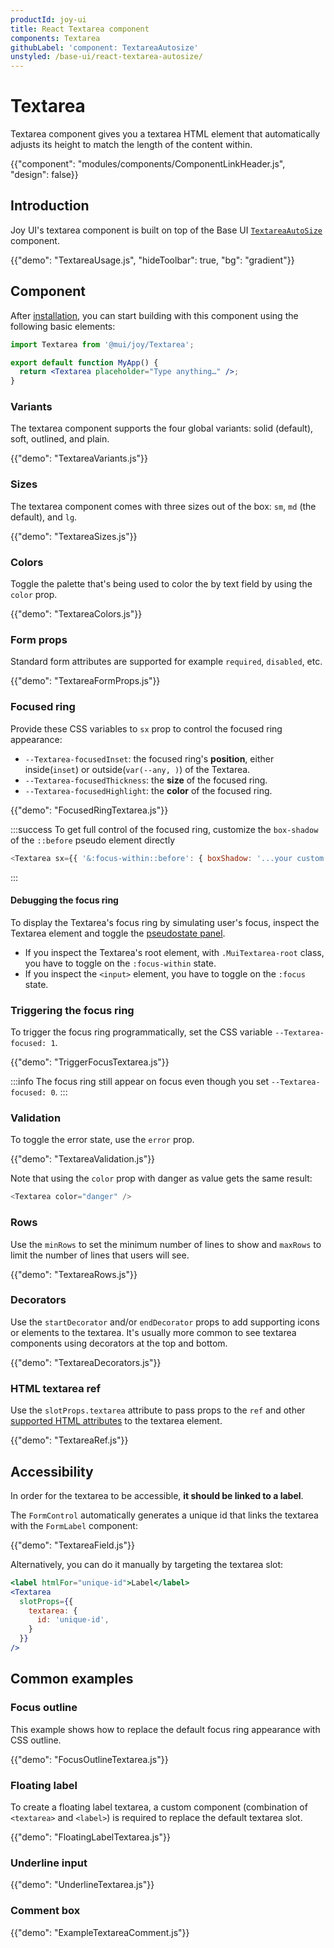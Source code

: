 ```yaml
---
productId: joy-ui
title: React Textarea component
components: Textarea
githubLabel: 'component: TextareaAutosize'
unstyled: /base-ui/react-textarea-autosize/
---
```


# Textarea

<p class="description">Textarea component gives you a textarea HTML element that automatically adjusts its height to match the length of the content within.</p>

{{"component": "modules/components/ComponentLinkHeader.js", "design": false}}

## Introduction

Joy UI's textarea component is built on top of the Base UI [`TextareaAutoSize`](/base-ui/react-textarea-autosize/) component.

{{"demo": "TextareaUsage.js", "hideToolbar": true, "bg": "gradient"}}

## Component

After [installation](/joy-ui/getting-started/installation/), you can start building with this component using the following basic elements:

```jsx
import Textarea from '@mui/joy/Textarea';

export default function MyApp() {
  return <Textarea placeholder="Type anything…" />;
}
```

### Variants

The textarea component supports the four global variants: solid (default), soft, outlined, and plain.

{{"demo": "TextareaVariants.js"}}

### Sizes

The textarea component comes with three sizes out of the box: `sm`, `md` (the default), and `lg`.

{{"demo": "TextareaSizes.js"}}

### Colors

Toggle the palette that's being used to color the by text field by using the `color` prop.

{{"demo": "TextareaColors.js"}}

### Form props

Standard form attributes are supported for example `required`, `disabled`, etc.

{{"demo": "TextareaFormProps.js"}}

### Focused ring

Provide these CSS variables to `sx` prop to control the focused ring appearance:

- `--Textarea-focusedInset`: the focused ring's **position**, either inside(`inset`) or outside(`var(--any, )`) of the Textarea.
- `--Textarea-focusedThickness`: the **size** of the focused ring.
- `--Textarea-focusedHighlight`: the **color** of the focused ring.

{{"demo": "FocusedRingTextarea.js"}}

:::success
To get full control of the focused ring, customize the `box-shadow` of the `::before` pseudo element directly

```js
<Textarea sx={{ '&:focus-within::before': { boxShadow: '...your custom value' } }} />
```

:::

#### Debugging the focus ring

To display the Textarea's focus ring by simulating user's focus, inspect the Textarea element and toggle the [pseudostate panel](https://developer.chrome.com/docs/devtools/css/#pseudostates).

- If you inspect the Textarea's root element, with `.MuiTextarea-root` class, you have to toggle on the `:focus-within` state.
- If you inspect the `<input>` element, you have to toggle on the `:focus` state.

### Triggering the focus ring

To trigger the focus ring programmatically, set the CSS variable `--Textarea-focused: 1`.

{{"demo": "TriggerFocusTextarea.js"}}

:::info
The focus ring still appear on focus even though you set `--Textarea-focused: 0`.
:::

### Validation

To toggle the error state, use the `error` prop.

{{"demo": "TextareaValidation.js"}}

Note that using the `color` prop with danger as value gets the same result:

```js
<Textarea color="danger" />
```

### Rows

Use the `minRows` to set the minimum number of lines to show and `maxRows` to limit the number of lines that users will see.

{{"demo": "TextareaRows.js"}}

### Decorators

Use the `startDecorator` and/or `endDecorator` props to add supporting icons or elements to the textarea.
It's usually more common to see textarea components using decorators at the top and bottom.

{{"demo": "TextareaDecorators.js"}}

### HTML textarea ref

Use the `slotProps.textarea` attribute to pass props to the `ref` and other [supported HTML attributes](https://developer.mozilla.org/en-US/docs/Web/HTML/Element/textarea#attributes) to the textarea element.

{{"demo": "TextareaRef.js"}}

## Accessibility

In order for the textarea to be accessible, **it should be linked to a label**.

The `FormControl` automatically generates a unique id that links the textarea with the `FormLabel` component:

{{"demo": "TextareaField.js"}}

Alternatively, you can do it manually by targeting the textarea slot:

```jsx
<label htmlFor="unique-id">Label</label>
<Textarea
  slotProps={{
    textarea: {
      id: 'unique-id',
    }
  }}
/>
```

## Common examples

### Focus outline

This example shows how to replace the default focus ring appearance with CSS outline.

{{"demo": "FocusOutlineTextarea.js"}}

### Floating label

To create a floating label textarea, a custom component (combination of `<textarea>` and `<label>`) is required to replace the default textarea slot.

{{"demo": "FloatingLabelTextarea.js"}}

### Underline input

{{"demo": "UnderlineTextarea.js"}}

### Comment box

{{"demo": "ExampleTextareaComment.js"}}
